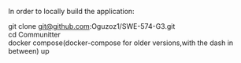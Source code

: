 In order to locally build the application:

git clone git@github.com:Oguzoz1/SWE-574-G3.git<br>
cd Communitter<br>
docker compose(docker-compose for older versions,with the dash in between) up
